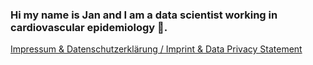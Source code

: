 ### Hi my name is Jan and I am a data scientist working in cardiovascular epidemiology 👋.


[Impressum & Datenschutzerklärung / Imprint & Data Privacy Statement](https://janbrederecke.github./impressum)
